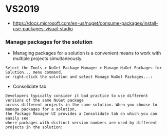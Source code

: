 # VS2019
- https://docs.microsoft.com/en-us/nuget/consume-packages/install-use-packages-visual-studio
### Manage packages for the solution
- Managing packages for a solution is a convenient means to work with multiple projects simultaneously.
```
Select the Tools > NuGet Package Manager > Manage NuGet Packages for Solution... menu command, 
or right-click the solution and select Manage NuGet Packages...:
```
- Consolidate tab
```
Developers typically consider it bad practice to use different versions of the same NuGet package 
across different projects in the same solution. When you choose to manage packages for a solution, 
the Package Manager UI provides a Consolidate tab on which you can easily see 
where packages with distinct version numbers are used by different projects in the solution:
```
